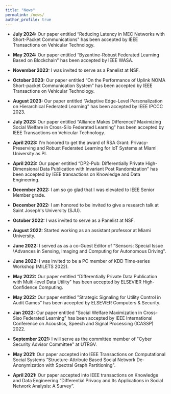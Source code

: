 ```yaml
---
title: "News"
permalink: /news/
author_profile: true
---
```

* **July 2024:** Our paper entitled “Reducing Latency in MEC Networks with Short-Packet Communications" has been accepted by IEEE Transactions on Vehicular Technology.

* **May 2024:** Our paper entitled “Byzantine-Robust Federated Learning Based on Blockchain" has been accepted by IEEE WASA.

* **November 2023:** I was invited to serve as a Panelist at NSF.

 * **October 2023:** Our paper entitled “On the Performance of Uplink NOMA Short-packet Communication System" has been accepted by IEEE Transactions on Vehicular Technology.

 * **August 2023:** Our paper entitled “Adaptive Edge-Level Personalization on Hierarchical Federated Learning" has been accepted by IEEE IPCCC 2023.
   
 * **July 2023:** Our paper entitled “Alliance Makes Difference? Maximizing Social Welfare in Cross-Silo Federated Learning" has been accepted by IEEE Transactions on Vehicular Technology.
   
 * **April 2023:** I'm honored to get the award of RSA Grant: Privacy-Preserving and Robust Federated Learning for IoT Systems at Miami University as PI.
   
 * **April 2023:** Our paper entitled “DP2-Pub: Differentially Private High-Dimensional Data Publication with Invariant Post Randomization" has been accepted by IEEE transactions on Knowledge and Data Engineering.

 * **December 2022:** I am so go glad that I was elevated to IEEE Senior Member grade.
 
 * **December 2022:** I am honored to be invited to give a research talk at Saint Joseph's University (SJU).
 
 * **October 2022:** I was invited to serve as a Panelist at NSF.

 * **August 2022:** Started working as an assistant professor at Miami University.
 
 * **June 2022:** I served as as a co-Guest Editor of "Sensors: Special Issue \Advances in Sensing, Imaging and Computing for Autonomous Driving".
 
 * **June 2022:** I was invited to be a PC member of KDD Time-series Workshop (MILETS 2022).
    
 * **May 2022:** Our paper entitled “Differentially Private Data Publication with Multi-level Data Utility" has been accepted by ELSEVIER High-Confidence Computing.
 
* **May 2022:** Our paper entitled "Strategic Signaling for Utility Control in Audit Games" has been accepted by ELSEVIER Computers & Security. 

* **Jan 2022:** Our paper entitled "Social Welfare Maximization in Cross-Siso Federated Learning" has been accepted by IEEE International Conference on Acoustics, Speech and Signal Processing (ICASSP) 2022.
  
* **September 2021:**  I will serve as the committee member of "Cyber Security Advisor Committee" at UTRGV.

* **May 2021:** Our paper accepted into IEEE Transactions on Computational Social Systems “Structure-Attribute Based Social Network De-Anonymization with Spectral Graph Partitioning".

* **April 2021:** Our paper accepted into IEEE transactions on Knowledge and Data Engineering “Differential Privacy and Its Applications in Social Network Analysis: A Survey”.
